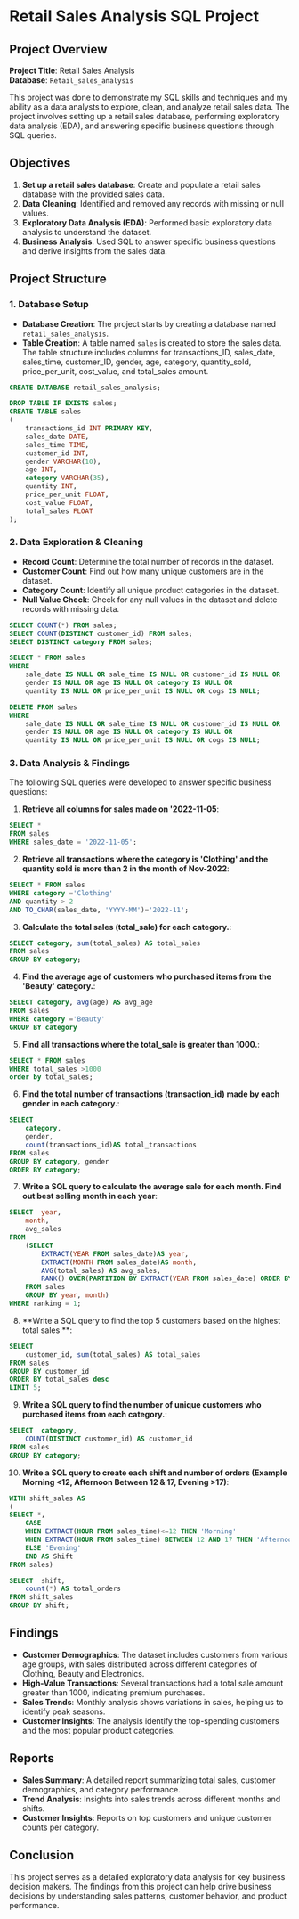 # Retail Sales Analysis SQL Project

## Project Overview

**Project Title**: Retail Sales Analysis   
**Database**: `Retail_sales_analysis`

This project was done to demonstrate my SQL skills and techniques and my ability as a data analysts to explore, clean, and analyze retail sales data. The project involves setting up a retail sales database, performing exploratory data analysis (EDA), and answering specific business questions through SQL queries. 

## Objectives

1. **Set up a retail sales database**: Create and populate a retail sales database with the provided sales data.
2. **Data Cleaning**: Identified and removed any records with missing or null values.
3. **Exploratory Data Analysis (EDA)**: Performed basic exploratory data analysis to understand the dataset.
4. **Business Analysis**: Used SQL to answer specific business questions and derive insights from the sales data.

## Project Structure

### 1. Database Setup

- **Database Creation**: The project starts by creating a database named `retail_sales_analysis`.
- **Table Creation**: A table named `sales` is created to store the sales data. The table structure includes columns for transactions_ID, sales_date, sales_time, customer_ID, gender, age, category, quantity_sold, price_per_unit, cost_value, and total_sales amount.

```sql
CREATE DATABASE retail_sales_analysis;

DROP TABLE IF EXISTS sales;
CREATE TABLE sales
(
    transactions_id INT PRIMARY KEY,
    sales_date DATE,	
    sales_time TIME,
    customer_id INT,	
    gender VARCHAR(10),
    age INT,
    category VARCHAR(35),
    quantity INT,
    price_per_unit FLOAT,	
    cost_value FLOAT,
    total_sales FLOAT
);
```

### 2. Data Exploration & Cleaning

- **Record Count**: Determine the total number of records in the dataset.
- **Customer Count**: Find out how many unique customers are in the dataset.
- **Category Count**: Identify all unique product categories in the dataset.
- **Null Value Check**: Check for any null values in the dataset and delete records with missing data.

```sql
SELECT COUNT(*) FROM sales;
SELECT COUNT(DISTINCT customer_id) FROM sales;
SELECT DISTINCT category FROM sales;

SELECT * FROM sales
WHERE 
    sale_date IS NULL OR sale_time IS NULL OR customer_id IS NULL OR 
    gender IS NULL OR age IS NULL OR category IS NULL OR 
    quantity IS NULL OR price_per_unit IS NULL OR cogs IS NULL;

DELETE FROM sales
WHERE 
    sale_date IS NULL OR sale_time IS NULL OR customer_id IS NULL OR 
    gender IS NULL OR age IS NULL OR category IS NULL OR 
    quantity IS NULL OR price_per_unit IS NULL OR cogs IS NULL;
```

### 3. Data Analysis & Findings

The following SQL queries were developed to answer specific business questions:

1. **Retrieve all columns for sales made on '2022-11-05**:
```sql
SELECT *
FROM sales
WHERE sales_date = '2022-11-05';
```

2. **Retrieve all transactions where the category is 'Clothing' and the quantity sold is more than 2 in the month of Nov-2022**:
```sql
SELECT * FROM sales
WHERE category ='Clothing'
AND quantity > 2
AND TO_CHAR(sales_date, 'YYYY-MM')='2022-11';
```

3. **Calculate the total sales (total_sale) for each category.**:
```sql
SELECT category, sum(total_sales) AS total_sales
FROM sales
GROUP BY category;
```

4. **Find the average age of customers who purchased items from the 'Beauty' category.**:
```sql
SELECT category, avg(age) AS avg_age
FROM sales
WHERE category ='Beauty'
GROUP BY category
```

5. **Find all transactions where the total_sale is greater than 1000.**:
```sql
SELECT * FROM sales
WHERE total_sales >1000
order by total_sales;
```

6. **Find the total number of transactions (transaction_id) made by each gender in each category.**:
```sql
SELECT 
	category,
	gender, 
	count(transactions_id)AS total_transactions
FROM sales
GROUP BY category, gender
ORDER BY category;
```

7. **Write a SQL query to calculate the average sale for each month. Find out best selling month in each year**:
```sql
SELECT  year, 
	month, 
	avg_sales 
FROM
	(SELECT 
		EXTRACT(YEAR FROM sales_date)AS year,
		EXTRACT(MONTH FROM sales_date)AS month,
		AVG(total_sales) AS avg_sales,
		RANK() OVER(PARTITION BY EXTRACT(YEAR FROM sales_date) ORDER BY AVG(total_sales)DESC) AS ranking		
	FROM sales
	GROUP BY year, month)
WHERE ranking = 1;
```

8. **Write a SQL query to find the top 5 customers based on the highest total sales **:
```sql
SELECT 
	customer_id, sum(total_sales) AS total_sales
FROM sales
GROUP BY customer_id
ORDER BY total_sales desc
LIMIT 5;
```

9. **Write a SQL query to find the number of unique customers who purchased items from each category.**:
```sql
SELECT  category, 
	COUNT(DISTINCT customer_id) AS customer_id
FROM sales
GROUP BY category;
```

10. **Write a SQL query to create each shift and number of orders (Example Morning <12, Afternoon Between 12 & 17, Evening >17)**:
```sql
WITH shift_sales AS
(
SELECT *,
	CASE
	WHEN EXTRACT(HOUR FROM sales_time)<=12 THEN 'Morning'
	WHEN EXTRACT(HOUR FROM sales_time) BETWEEN 12 AND 17 THEN 'Afternoon'
	ELSE 'Evening'
	END AS Shift
FROM sales)

SELECT 	shift, 
	count(*) AS total_orders
FROM shift_sales
GROUP BY shift;
```

## Findings

- **Customer Demographics**: The dataset includes customers from various age groups, with sales distributed across different categories of Clothing, Beauty and Electronics.
- **High-Value Transactions**: Several transactions had a total sale amount greater than 1000, indicating premium purchases.
- **Sales Trends**: Monthly analysis shows variations in sales, helping us to identify peak seasons.
- **Customer Insights**: The analysis identify the top-spending customers and the most popular product categories.

## Reports

- **Sales Summary**: A detailed report summarizing total sales, customer demographics, and category performance.
- **Trend Analysis**: Insights into sales trends across different months and shifts.
- **Customer Insights**: Reports on top customers and unique customer counts per category.

## Conclusion

This project serves as a detailed exploratory data analysis for key business decision makers. The findings from this project can help drive business decisions by understanding sales patterns, customer behavior, and product performance.
